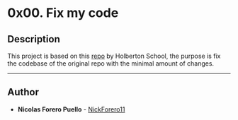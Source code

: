 # 0x00. Fix my code

## Description

This project is based on this [repo](https://github.com/holbertonschool/0x00-Fix_My_Code_Challenge/) by Holberton School, the purpose is fix the codebase of the original repo with the minimal amount of changes.

---

## Author

* **Nicolas Forero Puello** - [NickForero11](https://github.com/NickForero11)
